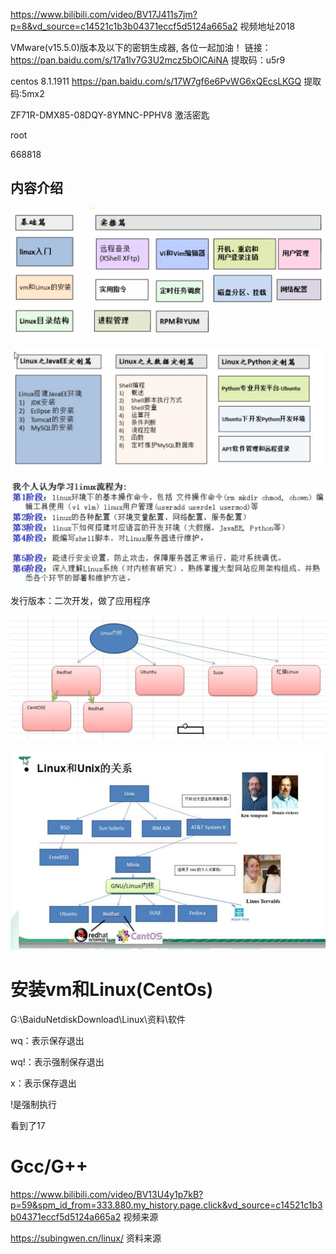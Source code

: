 https://www.bilibili.com/video/BV17J411s7jm?p=8&vd_source=c14521c1b3b04371eccf5d5124a665a2 视频地址2018



VMware(v15.5.0)版本及以下的密钥生成器, 各位一起加油！
链接：https://pan.baidu.com/s/17a1lv7G3U2mcz5bOlCAiNA 
提取码：u5r9



centos 8.1.1911
https://pan.baidu.com/s/17W7gf6e6PvWG6xQEcsLKGQ
提取码:5mx2



ZF71R-DMX85-08DQY-8YMNC-PPHV8
激活密匙

root 

668818

## 内容介绍

![image-20220619221244526](Untitled.assets/image-20220619221244526.png)

![image-20220621235321784](韩顺平.assets/image-20220621235321784.png)

![image-20220619222814328](Untitled.assets/image-20220619222814328.png)

发行版本：二次开发，做了应用程序

![image-20220621235657449](韩顺平.assets/image-20220621235657449.png)

![image-20220622000719163](韩顺平.assets/image-20220622000719163.png)

# 安装vm和Linux(CentOs)

G:\BaiduNetdiskDownload\Linux\资料\软件



wq：表示保存退出

wq!：表示强制保存退出

x：表示保存退出

!是强制执行

看到了17 





# Gcc/G++ 

https://www.bilibili.com/video/BV13U4y1p7kB?p=59&spm_id_from=333.880.my_history.page.click&vd_source=c14521c1b3b04371eccf5d5124a665a2 视频来源

https://subingwen.cn/linux/ 资料来源

